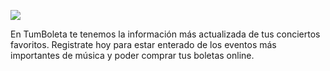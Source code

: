 ![](https://github.com/Uniandes-isis2603/musica_01/blob/master/Tumboleta_logo.png)

En TumBoleta te tenemos la información más actualizada de tus conciertos favoritos. Registrate hoy para estar enterado de los eventos más importantes de música y poder comprar tus boletas online.
